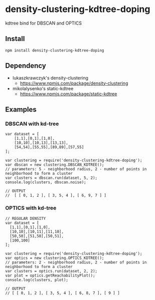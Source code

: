# density-clustering-kdtree-doping
kdtree bind for DBSCAN and OPTICS

## Install
```
npm install density-clustering-kdtree-doping
```

## Dependency
* lukaszkrawczyk's density-clustering
    * https://www.npmjs.com/package/density-clustering
* mikolalysenko's static-kdtree
    * https://www.npmjs.com/package/static-kdtree

## Examples
### DBSCAN with kd-tree
```
var dataset = [
    [1,1],[0,1],[1,0],
    [10,10],[10,13],[13,13],
    [54,54],[55,55],[89,89],[57,55]
];
 
var clustering = require('density-clustering-kdtree-doping');
var dbscan = new clustering.DBSCAN_KDTREE();
// parameters: 5 - neighborhood radius, 2 - number of points in neighborhood to form a cluster
var clusters = dbscan.run(dataset, 5, 2);
console.log(clusters, dbscan.noise);

// OUTPUT
//  [ [ 0, 1, 2 ], [ 3, 5, 4 ], [ 6, 9, 7 ] ]
```

### OPTICS with kd-tree
```
// REGULAR DENSITY
var dataset = [
  [1,1],[0,1],[1,0],
  [10,10],[10,11],[11,10],
  [50,50],[51,50],[50,51],
  [100,100]
];
 
var clustering = require('density-clustering-kdtree-doping');
var optics = new clustering.OPTICS_KDTREE();
// parameters: 2 - neighborhood radius, 2 - number of points in neighborhood to form a cluster
var clusters = optics.run(dataset, 2, 2);
var plot = optics.getReachabilityPlot();
console.log(clusters, plot);

// OUTPUT
// [ [ 0, 1, 2 ], [ 3, 5, 4 ], [ 6, 8, 7 ], [ 9 ] ]
```